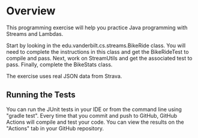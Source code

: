 # Overview

This programming exercise will help you practice Java programming with Streams
and Lambdas.

Start by looking in the edu.vanderbilt.cs.streams.BikeRide class. You will need 
to complete the instructions in this class and get the BikeRideTest to compile 
and pass. Next, work on StreamUtils and get the associated test to pass. 
Finally, complete the BikeStats class. 

The exercise uses real JSON data from Strava.

## Running the Tests

You can run the JUnit tests in your IDE or from the 
command line using "gradle test". Every time that you commit and push
to GitHub, GitHub Actions will compile and test your code. You can 
view the results on the "Actions" tab in your GitHub repository.

